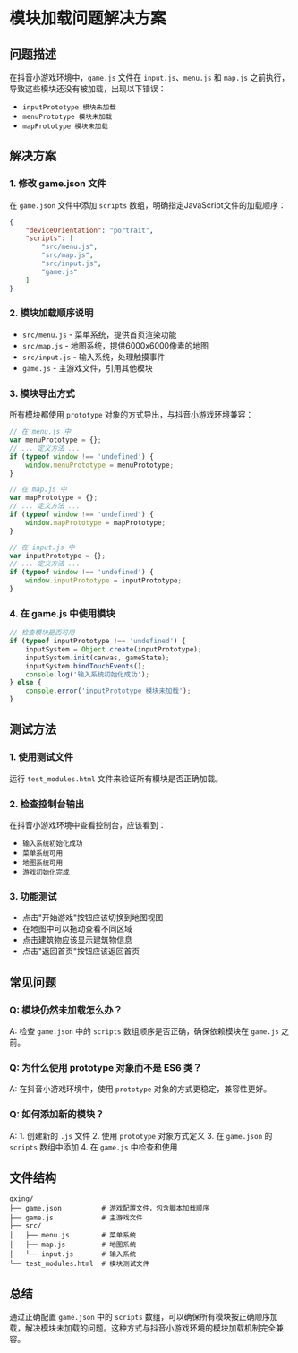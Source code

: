 # 模块加载问题解决方案

## 问题描述
在抖音小游戏环境中，`game.js` 文件在 `input.js`、`menu.js` 和 `map.js` 之前执行，导致这些模块还没有被加载，出现以下错误：
- `inputPrototype 模块未加载`
- `menuPrototype 模块未加载`
- `mapPrototype 模块未加载`

## 解决方案

### 1. 修改 game.json 文件
在 `game.json` 文件中添加 `scripts` 数组，明确指定JavaScript文件的加载顺序：

```json
{
    "deviceOrientation": "portrait",
    "scripts": [
        "src/menu.js",
        "src/map.js", 
        "src/input.js",
        "game.js"
    ]
}
```

### 2. 模块加载顺序说明
- `src/menu.js` - 菜单系统，提供首页渲染功能
- `src/map.js` - 地图系统，提供6000x6000像素的地图
- `src/input.js` - 输入系统，处理触摸事件
- `game.js` - 主游戏文件，引用其他模块

### 3. 模块导出方式
所有模块都使用 `prototype` 对象的方式导出，与抖音小游戏环境兼容：

```javascript
// 在 menu.js 中
var menuPrototype = {};
// ... 定义方法 ...
if (typeof window !== 'undefined') {
    window.menuPrototype = menuPrototype;
}

// 在 map.js 中
var mapPrototype = {};
// ... 定义方法 ...
if (typeof window !== 'undefined') {
    window.mapPrototype = mapPrototype;
}

// 在 input.js 中
var inputPrototype = {};
// ... 定义方法 ...
if (typeof window !== 'undefined') {
    window.inputPrototype = inputPrototype;
}
```

### 4. 在 game.js 中使用模块
```javascript
// 检查模块是否可用
if (typeof inputPrototype !== 'undefined') {
    inputSystem = Object.create(inputPrototype);
    inputSystem.init(canvas, gameState);
    inputSystem.bindTouchEvents();
    console.log('输入系统初始化成功');
} else {
    console.error('inputPrototype 模块未加载');
}
```

## 测试方法

### 1. 使用测试文件
运行 `test_modules.html` 文件来验证所有模块是否正确加载。

### 2. 检查控制台输出
在抖音小游戏环境中查看控制台，应该看到：
- `输入系统初始化成功`
- `菜单系统可用`
- `地图系统可用`
- `游戏初始化完成`

### 3. 功能测试
- 点击"开始游戏"按钮应该切换到地图视图
- 在地图中可以拖动查看不同区域
- 点击建筑物应该显示建筑物信息
- 点击"返回首页"按钮应该返回首页

## 常见问题

### Q: 模块仍然未加载怎么办？
A: 检查 `game.json` 中的 `scripts` 数组顺序是否正确，确保依赖模块在 `game.js` 之前。

### Q: 为什么使用 prototype 对象而不是 ES6 类？
A: 在抖音小游戏环境中，使用 `prototype` 对象的方式更稳定，兼容性更好。

### Q: 如何添加新的模块？
A: 1. 创建新的 `.js` 文件
    2. 使用 `prototype` 对象方式定义
    3. 在 `game.json` 的 `scripts` 数组中添加
    4. 在 `game.js` 中检查和使用

## 文件结构
```
qxing/
├── game.json          # 游戏配置文件，包含脚本加载顺序
├── game.js            # 主游戏文件
├── src/
│   ├── menu.js        # 菜单系统
│   ├── map.js         # 地图系统
│   └── input.js       # 输入系统
└── test_modules.html  # 模块测试文件
```

## 总结
通过正确配置 `game.json` 中的 `scripts` 数组，可以确保所有模块按正确顺序加载，解决模块未加载的问题。这种方式与抖音小游戏环境的模块加载机制完全兼容。
